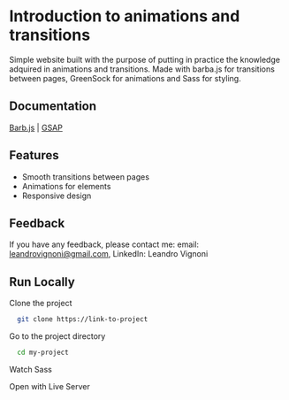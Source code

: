 
# Introduction to animations and transitions

Simple website built with the purpose of putting in practice the knowledge adquired in animations and transitions. Made with barba.js for transitions between pages, GreenSock for animations and Sass for styling.


## Documentation

[Barb.js](https://barba.js.org/) | 
[GSAP](https://greensock.com/gsap/)


## Features

- Smooth transitions between pages
- Animations for elements
- Responsive design


  
## Feedback

If you have any feedback, please contact me:
email: leandrovignoni@gmail.com, 
 LinkedIn: Leandro Vignoni

  
## Run Locally

Clone the project

```bash
  git clone https://link-to-project
```

Go to the project directory

```bash
  cd my-project
```

Watch Sass

Open with Live Server 


  
